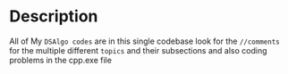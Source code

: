 # Description
All of My `DSAlgo codes` are in this single codebase
look for the `//comments` for the multiple different `topics` and their subsections and also coding problems in the cpp.exe file


